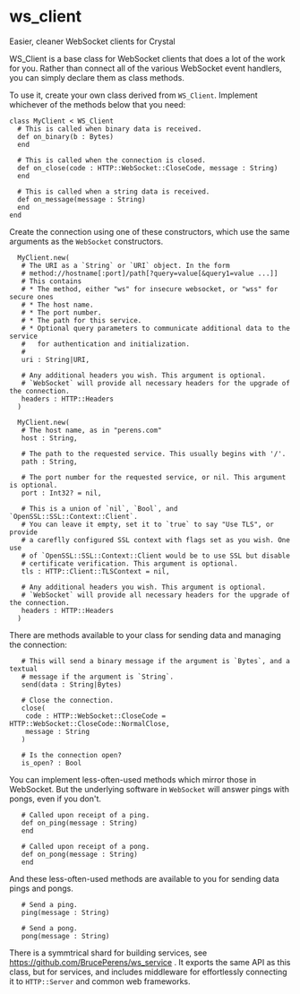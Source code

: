 # ws_client
Easier, cleaner WebSocket clients for Crystal

WS_Client is a base class for WebSocket clients that does a lot of the work for
you. Rather than connect all of the various WebSocket event handlers, you can
simply declare them as class methods.

To use it, create your own class derived from `WS_Client`. Implement whichever
of the methods below that you need:
```crystal
class MyClient < WS_Client
  # This is called when binary data is received.
  def on_binary(b : Bytes)
  end

  # This is called when the connection is closed.
  def on_close(code : HTTP::WebSocket::CloseCode, message : String)
  end

  # This is called when a string data is received.
  def on_message(message : String)
  end
end
```

Create the connection using one of these constructors, which use the same
arguments as the `WebSocket` constructors. 
```crystal
  MyClient.new(
   # The URI as a `String` or `URI` object. In the form
   # method://hostname[:port]/path[?query=value[&query1=value ...]]
   # This contains
   # * The method, either "ws" for insecure websocket, or "wss" for secure ones
   # * The host name.
   # * The port number.
   # * The path for this service.
   # * Optional query parameters to communicate additional data to the service
   #   for authentication and initialization.
   # 
   uri : String|URI,

   # Any additional headers you wish. This argument is optional.
   # `WebSocket` will provide all necessary headers for the upgrade of the connection.
   headers : HTTP::Headers
  )

  MyClient.new(
   # The host name, as in "perens.com"
   host : String,

   # The path to the requested service. This usually begins with '/'.
   path : String,

   # The port number for the requested service, or nil. This argument is optional.
   port : Int32? = nil,

   # This is a union of `nil`, `Bool`, and `OpenSSL::SSL::Context::Client`.
   # You can leave it empty, set it to `true` to say "Use TLS", or provide
   # a careflly configured SSL context with flags set as you wish. One use
   # of `OpenSSL::SSL::Context::Client would be to use SSL but disable
   # certificate verification. This argument is optional.
   tls : HTTP::Client::TLSContext = nil,
   
   # Any additional headers you wish. This argument is optional.
   # `WebSocket` will provide all necessary headers for the upgrade of the connection.
   headers : HTTP::Headers
  )
```

There are methods available to your class for sending data and managing the
connection:
```crystal
   # This will send a binary message if the argument is `Bytes`, and a textual
   # message if the argument is `String`.
   send(data : String|Bytes)

   # Close the connection.
   close(
    code : HTTP::WebSocket::CloseCode = HTTP::WebSocket::CloseCode::NormalClose,
    message : String
   )

   # Is the connection open?
   is_open? : Bool
```

You can implement less-often-used methods which mirror those in WebSocket. But
the underlying software in `WebSocket` will answer pings with pongs, even if
you don't.
```crystal
   # Called upon receipt of a ping.
   def on_ping(message : String)
   end

   # Called upon receipt of a pong.
   def on_pong(message : String)
   end
```
And these less-often-used methods are available to you for sending data pings and
pongs.
```crystal
   # Send a ping.
   ping(message : String)

   # Send a pong.
   pong(message : String)
```

There is a symmtrical shard for building services, see
https://github.com/BrucePerens/ws_service .
It exports the same API as this class, but for services, and includes middleware
for effortlessly connecting it to `HTTP::Server` and common web frameworks.

